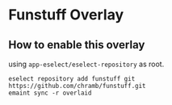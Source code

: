 # Funstuff Overlay

## How to enable this overlay

using `app-eselect/eselect-repository` as root.
```
eselect repository add funstuff git https://github.com/chramb/funstuff.git
emaint sync -r overlaid
```
